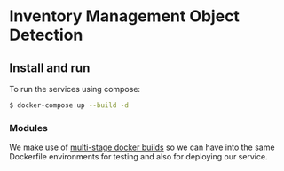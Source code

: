 # Inventory Management Object Detection

## Install and run

To run the services using compose:

```bash
$ docker-compose up --build -d
```

### Modules

We make use of [multi-stage docker builds](https://docs.docker.com/develop/develop-images/multistage-build/) so we can have into the same Dockerfile environments for testing and also for deploying our service.
